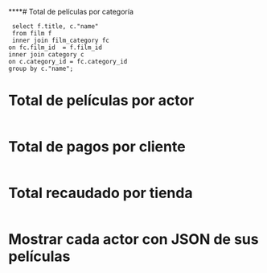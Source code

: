 ****# Total de películas por categoría

```
 select f.title, c."name"
 from film f
 inner join film_category fc 
on fc.film_id  = f.film_id
inner join category c 
on c.category_id = fc.category_id
group by c."name";
```

# Total de películas por actor

```

```

# Total de pagos por cliente

```
```

# Total recaudado por tienda

```
```

# Mostrar cada actor con JSON de sus películas
```
```
